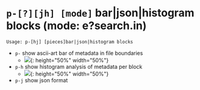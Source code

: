 <!-- TITLE: p- -->

#  `p-[?][jh] [mode]` bar|json|histogram blocks (mode: e?search.in)


```text
Usage: p-[hj] [pieces]bar|json|histogram blocks
```


- `p-` show ascii-art bar of metadata in file boundaries
	- ![](/uploads/small-p/p-minus.png){: height="50%" width="50%"}
- `p-h` show histogram analysis of metadata per block
	- ![](/uploads/small-p/p-minus-h.png){: height="50%" width="50%"}
- `p-j` show json format

<p hidden>p-</p>
